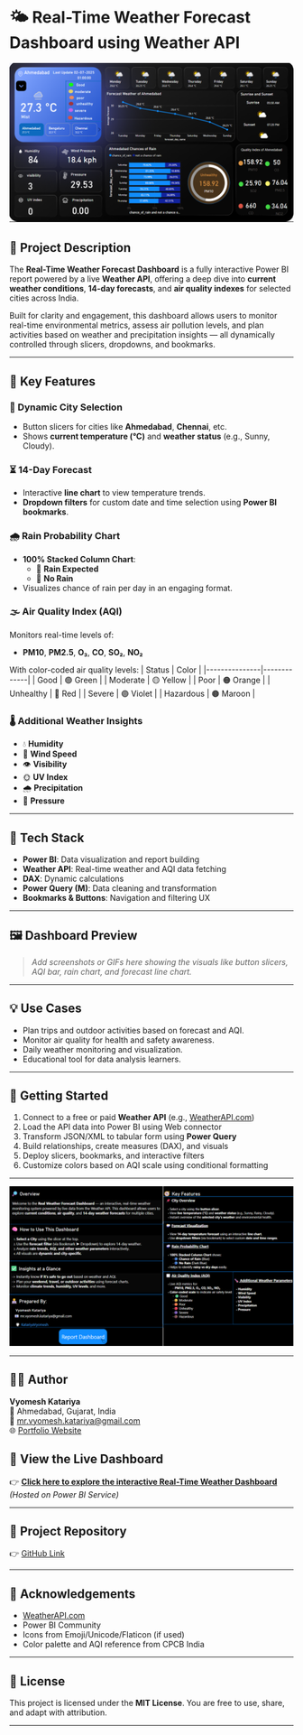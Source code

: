# 🌤️ Real-Time Weather Forecast Dashboard using Weather API

![Dashboard Preview](Images/report.png)

## 📌 Project Description

The **Real-Time Weather Forecast Dashboard** is a fully interactive Power BI report powered by a live **Weather API**, offering a deep dive into **current weather conditions**, **14-day forecasts**, and **air quality indexes** for selected cities across India.

Built for clarity and engagement, this dashboard allows users to monitor real-time environmental metrics, assess air pollution levels, and plan activities based on weather and precipitation insights — all dynamically controlled through slicers, dropdowns, and bookmarks.

---

## 🧠 Key Features

### 📍 Dynamic City Selection
- Button slicers for cities like **Ahmedabad**, **Chennai**, etc.
- Shows **current temperature (°C)** and **weather status** (e.g., Sunny, Cloudy).

### ⏳ 14-Day Forecast
- Interactive **line chart** to view temperature trends.
- **Dropdown filters** for custom date and time selection using **Power BI bookmarks**.

### 🌧️ Rain Probability Chart
- **100% Stacked Column Chart**:
  - 🔵 **Rain Expected**
  - 🔵 **No Rain**
- Visualizes chance of rain per day in an engaging format.

### 🌫️ Air Quality Index (AQI)
Monitors real-time levels of:
- **PM10**, **PM2.5**, **O₃**, **CO**, **SO₂**, **NO₂**

With color-coded air quality levels:
| Status        | Color       |
|---------------|-------------|
| Good          | 🟢 Green     |
| Moderate      | 🟡 Yellow    |
| Poor          | 🟠 Orange    |
| Unhealthy     | 🔴 Red       |
| Severe        | 🟣 Violet     |
| Hazardous     | 🟤 Maroon     |

### 🌡️ Additional Weather Insights
- 💧 **Humidity**
- 💨 **Wind Speed**
- 👁️ **Visibility**
- 🌞 **UV Index**
- 🌧️ **Precipitation**
- 🧭 **Pressure**

---

## 📂 Tech Stack

- **Power BI**: Data visualization and report building
- **Weather API**: Real-time weather and AQI data fetching
- **DAX**: Dynamic calculations
- **Power Query (M)**: Data cleaning and transformation
- **Bookmarks & Buttons**: Navigation and filtering UX

---

## 🖼️ Dashboard Preview

> _Add screenshots or GIFs here showing the visuals like button slicers, AQI bar, rain chart, and forecast line chart._

---

## 💡 Use Cases

- Plan trips and outdoor activities based on forecast and AQI.
- Monitor air quality for health and safety awareness.
- Daily weather monitoring and visualization.
- Educational tool for data analysis learners.

---

## 🚀 Getting Started

1. Connect to a free or paid **Weather API** (e.g., [WeatherAPI.com](https://www.weatherapi.com/))
2. Load the API data into Power BI using Web connector
3. Transform JSON/XML to tabular form using **Power Query**
4. Build relationships, create measures (DAX), and visuals
5. Deploy slicers, bookmarks, and interactive filters
6. Customize colors based on AQI scale using conditional formatting

---
![Dashboard Preview](Images/overview.png)

---
## 👨‍💻 Author

**Vyomesh Katariya**  
📍 Ahmedabad, Gujarat, India  
📧 mr.vyomesh.katariya@gmail.com  
🌐 [Portfolio Website](https://katariyavyomesh.github.io/vyomesh-portfolio)  
## 🚀 View the Live Dashboard

👉 **[Click here to explore the interactive Real-Time Weather Dashboard](https://app.powerbi.com/groups/me/reports/3303b153-cd0d-49d3-adc9-9e7a42dc40da/161b5149c033bb0c51c5?experience=power-bi&bookmarkGuid=1fef1e05020a9010b2da)**  
*(Hosted on Power BI Service)*



---

## 🔗 Project Repository

👉 [GitHub Link](https://github.com/katariyavyomesh/real-weather-dashboard)

---

## 🙏 Acknowledgements

- [WeatherAPI.com](https://www.weatherapi.com/)
- Power BI Community
- Icons from Emoji/Unicode/Flaticon (if used)
- Color palette and AQI reference from CPCB India

---

## 📢 License

This project is licensed under the **MIT License**. You are free to use, share, and adapt with attribution.

---

